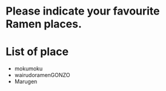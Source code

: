 # Please indicate your favourite Ramen places.

# List of place
- mokumoku
- wairudoramenGONZO
- Marugen
